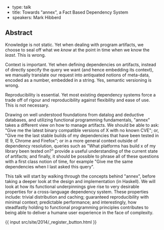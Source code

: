 - type: talk
- title: Towards "annex", a Fact Based Dependency System
- speakers: Mark Hibberd

## Abstract 

Knowledge is not static. Yet when dealing with program artifacts, we
choose to seal off what we _know_ at the point in time when we know
the _least_. This is wrong.

Context is important. Yet when defining dependencies on artifacts,
instead of directly specify the query we want (and hence embedding its
context), we manually translate our request into antiquated notions of
meta-data, encoded as a number, embedded in a string. Yes, semantic
versioning is wrong.

Reproducibility is essential. Yet most existing dependency systems
force a trade off of rigour and reproducibility against flexibility
and ease of use. This is not necessary.

Drawing on well understood foundations from datalog and deductive
databases, and utilizing functional programming fundamentals,
"annex" takes a different view on how to manage artifacts. We should
be able to ask: "Give me the latest binary compatible versions of X
with no known CVE"; or, "Give me the last stable builds of my
dependencies that have been tested in IE 9, Chrome and Firefox"; or
in a more general context outside of dependency resolution, queries
such as "What platforms has build x of my library been tested on?"
provide a useful understanding of the current state of artifacts; and
finally, it should be possible to phrase all of these questions with a
first class notion of time, for example "Give me the same
dependencies when I last asked this query".

This talk will start by walking through the concepts behind "annex",
before taking a deeper look at the design and implementation (in
Haskell). We will look at how its functional underpinnings give rise
to very desirable properties for a cross-language dependency system.
These properties include: trivial distribution and caching; guaranteed
reproducibility with minimal context; predictable performance; and
interestingly, how steadfastly holding to functional programming
principles contributes to being able to deliver a humane user
experience in the face of complexity.

{{ input src/site/2014/_register_button.html }}
